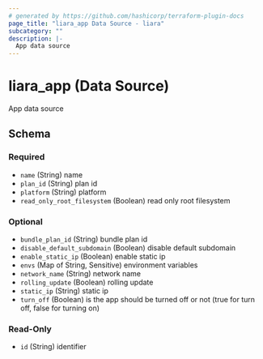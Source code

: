 ```yaml
---
# generated by https://github.com/hashicorp/terraform-plugin-docs
page_title: "liara_app Data Source - liara"
subcategory: ""
description: |-
  App data source
---
```


# liara_app (Data Source)

App data source



<!-- schema generated by tfplugindocs -->
## Schema

### Required

- `name` (String) name
- `plan_id` (String) plan id
- `platform` (String) platform
- `read_only_root_filesystem` (Boolean) read only root filesystem

### Optional

- `bundle_plan_id` (String) bundle plan id
- `disable_default_subdomain` (Boolean) disable default subdomain
- `enable_static_ip` (Boolean) enable static ip
- `envs` (Map of String, Sensitive) environment variables
- `network_name` (String) network name
- `rolling_update` (Boolean) rolling update
- `static_ip` (String) static ip
- `turn_off` (Boolean) is the app should be turned off or not (true for turn off, false for turning on)

### Read-Only

- `id` (String) identifier
